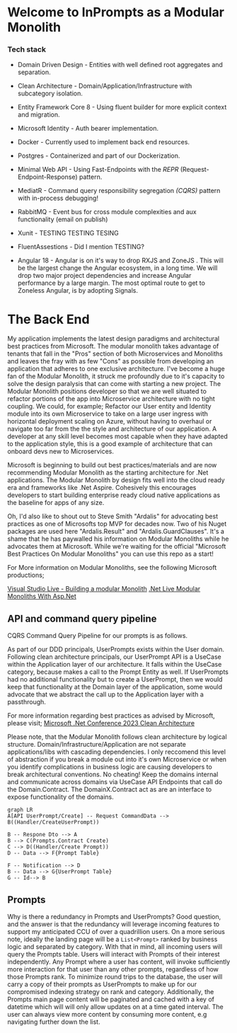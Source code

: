 
# Welcome to InPrompts as a Modular Monolith

### Tech stack

* Domain Driven Design - Entities with well defined root aggregates and separation.

* Clean Architecture - Domain/Application/Infrastructure with subcategory isolation.

* Entity Framework Core 8 - Using fluent builder for more explicit context and migration.

* Microsoft Identity - Auth bearer implementation.

* Docker - Currently used to implement back end resources.

* Postgres - Containerized and part of our Dockerization.

* Minimal Web API - Using Fast-Endpoints with the _REPR_ (Request-Endpoint-Response) pattern.

* MediatR - Command query responsibility segregation _(CQRS)_ pattern with in-process debugging!

* RabbitMQ - Event bus for cross module complexities and aux functionality (email on publish)

* Xunit - TESTING TESTING TESING

* FluentAssestions - Did I mention TESTING?

* Angular 18 - Angular is on it's way to drop RXJS and ZoneJS . This will be the largest change the Angular ecosystem, in a long time. We will drop two major project dependencies and increase Angular performance by a large margin. The most optimal route to get to Zoneless Angular, is by adopting Signals.

# The Back End

My application implements the latest design paradigms and architectural best practices from Microsoft. The modular monolith takes advantage of tenants that fall in the "Pros" section of both Microservices and Monoliths and leaves the fray with as few "Cons" as possible from developing an application that adheres to one exclusive architecture. I've become a huge fan of the Modular Monolith, it struck me profoundly due to it's capacity to solve the design paralysis that can come with starting a new project. The Modular Monolith positions developer so that we are well situated to refactor portions of the app into Microservice architecture with no tight coupling. We could, for example; Refactor our User entity and Identity module into its own Microservice to take on a large user ingress with horizontal deployment scaling on Azure, without having to overhaul or navigate too far from the the style and architecture of our application. A developer at any skill level becomes most capable when they have adapted to the application style, this is a good example of architecture that can onboard devs new to Microservices.

  

Microsoft is beginning to build out best practices/materials and are now recommending Modular Monolith as the starting architecture for .Net applications. The Modular Monolith by design fits well into the cloud ready era and frameworks like .Net Aspire. Cohesively this encourages developers to start building enterprise ready cloud native applications as the baseline for apps of any size.

Oh, I'd also like to shout out to Steve Smith "Ardalis" for advocating best practices as one of Microsofts top MVP for decades now. Two of his Nuget packages are used here "Ardalis.Result" and "Ardalis.GuardClauses". It's a shame that he has paywalled his information on Modular Monoliths while he advocates them at Microsoft. While we're waiting for the official "Microsoft Best Practices On Modular Monoliths" you can use this repo as a start!

For More information on Modular Monoliths, see the following Microsoft productions;

[Visual Studio Live - Building a modular Monolith](https://www.youtube.com/watch?v=wkAc6K09pKQ&ab_channel=MicrosoftVisualStudio)
[.Net Live Modular Monoliths With Asp.Net](https://learn.microsoft.com/en-us/shows/on-net/on-dotnet-live-modular-monoliths-with-aspnet-core)

## API and command query pipeline
CQRS Command Query Pipeline for our prompts is as follows.

As part of our DDD principals, UserPrompts exists within the User domain. Following clean architecture principals, our UserPrompt API is a UseCase within the Application layer of our architecture. It falls within the UseCase category, because makes a call to the Prompt Entity as well. If UserPrompts had no additional functionality but to create a UserPrompt, then we would keep that functionality at the Domain layer of the application, some would advocate that we abstract the call up to the Application layer with a passthrough.

For more information regarding best practices as advised by Microsoft, please visit;
[Microsoft .Net Conference 2023 Clean Architecture](https://www.youtube.com/watch?v=yF9SwL0p0Y0&t=1060s&ab_channel=dotnet) 

Please note, that the Modular Monolith follows clean architecture by logical structure. Domain/Infrastructure/Application are not separate applications/libs with cascading dependencies. I only reccomend this level of abstraction if you break a module out into it's own Microservice or when you identify complications in business logic are causing developers to break architectural conventions. No cheating! Keep the domains internal and communicate across domains via UseCase API Endpoints that call do the Domain.Contract. The DomainX.Contract act as are an interface to expose functionality of the domains.

```mermaid
graph LR
A[API UserPrompt/Create] -- Request CommandData --> B((Handler/CreateUserPrompt))

B -- Respone Dto --> A
B --> C(Prompts.Contract Create)
C --> D((Handler/Create Prompt))
D -- Data --> F{Prompt Table}

F -- Notification --> D
B -- Data --> G{UserPrompt Table}
G -- Id--> B
```

## Prompts
Why is there a redundancy in Prompts and UserPrompts? Good question, and the answer is that the redundancy will leverage incoming features to support my anticipated CCU of over a quadrillion users. On a more serious note, ideally the landing page will be a `List<Prompt>` ranked by business logic and separated by category. With that in mind,  all incoming users will query the Prompts table. Users will interact with Prompts of their interest independently. Any Prompt where a user has content, will invoke sufficiently more interaction for that user than any other prompts, regardless of how those Prompts rank. To minimize round trips to the database, the user will carry a copy of their prompts as UserPrompts to make up for our compromised indexing strategy on rank and category. Additionally, the Prompts main page content will be paginated and cached with a key of datetime which will will only allow updates on at a time gated interval. The user can always view more content by consuming more content, e.g navigating further down the list.
